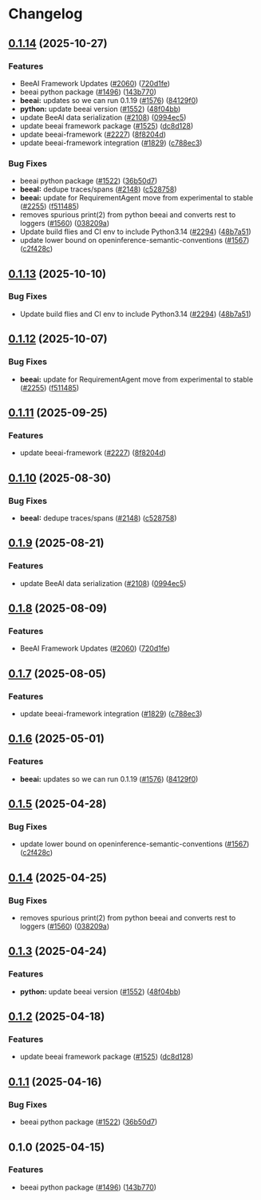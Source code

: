 # Changelog

## [0.1.14](https://github.com/dirkbrnd/openinference/compare/python-openinference-instrumentation-beeai-v0.1.13...python-openinference-instrumentation-beeai-v0.1.14) (2025-10-27)


### Features

* BeeAI Framework Updates ([#2060](https://github.com/dirkbrnd/openinference/issues/2060)) ([720d1fe](https://github.com/dirkbrnd/openinference/commit/720d1fe2db55fa95fa9721438b441c4f7924c726))
* beeai python package ([#1496](https://github.com/dirkbrnd/openinference/issues/1496)) ([143b770](https://github.com/dirkbrnd/openinference/commit/143b770500e615fb692b3e5f945e8dc22e69c1d1))
* **beeai:** updates so we can run 0.1.19 ([#1576](https://github.com/dirkbrnd/openinference/issues/1576)) ([84129f0](https://github.com/dirkbrnd/openinference/commit/84129f0212763c96e23961695c4915ec5d14f2f7))
* **python:** update beeai version ([#1552](https://github.com/dirkbrnd/openinference/issues/1552)) ([48f04bb](https://github.com/dirkbrnd/openinference/commit/48f04bb7fdd03525d7824d9889aebb745d012a5e))
* update BeeAI data serialization ([#2108](https://github.com/dirkbrnd/openinference/issues/2108)) ([0994ec5](https://github.com/dirkbrnd/openinference/commit/0994ec58ffbb905da975b5e0be5ea9b512ca528b))
* update beeai framework package ([#1525](https://github.com/dirkbrnd/openinference/issues/1525)) ([dc8d128](https://github.com/dirkbrnd/openinference/commit/dc8d128042c661babb75b2609bb2f97d155ae9d8))
* update beeai-framework ([#2227](https://github.com/dirkbrnd/openinference/issues/2227)) ([8f8204d](https://github.com/dirkbrnd/openinference/commit/8f8204dfb5e2de4ad172f4af2cba056435bf5762))
* update beeai-framework integration ([#1829](https://github.com/dirkbrnd/openinference/issues/1829)) ([c788ec3](https://github.com/dirkbrnd/openinference/commit/c788ec3b8f1783fba1bb3d57022523d5de684b0a))


### Bug Fixes

* beeai python package ([#1522](https://github.com/dirkbrnd/openinference/issues/1522)) ([36b50d7](https://github.com/dirkbrnd/openinference/commit/36b50d7386f475a13a3665620b95cf4ade4e5ced))
* **beeaI:** dedupe traces/spans ([#2148](https://github.com/dirkbrnd/openinference/issues/2148)) ([c528758](https://github.com/dirkbrnd/openinference/commit/c5287584878089c4ea891b6768c5f2e4d86cbdb9))
* **beeai:** update for RequirementAgent move from experimental to stable ([#2255](https://github.com/dirkbrnd/openinference/issues/2255)) ([f511485](https://github.com/dirkbrnd/openinference/commit/f51148592ac904b488fbe5c0d8a0815a09e34ad3))
* removes spurious print(2) from python beeai and converts rest to loggers ([#1560](https://github.com/dirkbrnd/openinference/issues/1560)) ([038209a](https://github.com/dirkbrnd/openinference/commit/038209ab6be0d95181db19c1ae15b244ec7afe0a))
* Update build flies and CI env to include Python3.14  ([#2294](https://github.com/dirkbrnd/openinference/issues/2294)) ([48b7a51](https://github.com/dirkbrnd/openinference/commit/48b7a515cde2180f590a5a370a73d5ce1c73501d))
* update lower bound on openinference-semantic-conventions ([#1567](https://github.com/dirkbrnd/openinference/issues/1567)) ([c2f428c](https://github.com/dirkbrnd/openinference/commit/c2f428c5916c3dd62cf6670358f37111d4f7fd25))

## [0.1.13](https://github.com/Arize-ai/openinference/compare/python-openinference-instrumentation-beeai-v0.1.12...python-openinference-instrumentation-beeai-v0.1.13) (2025-10-10)


### Bug Fixes

* Update build flies and CI env to include Python3.14  ([#2294](https://github.com/Arize-ai/openinference/issues/2294)) ([48b7a51](https://github.com/Arize-ai/openinference/commit/48b7a515cde2180f590a5a370a73d5ce1c73501d))

## [0.1.12](https://github.com/Arize-ai/openinference/compare/python-openinference-instrumentation-beeai-v0.1.11...python-openinference-instrumentation-beeai-v0.1.12) (2025-10-07)


### Bug Fixes

* **beeai:** update for RequirementAgent move from experimental to stable ([#2255](https://github.com/Arize-ai/openinference/issues/2255)) ([f511485](https://github.com/Arize-ai/openinference/commit/f51148592ac904b488fbe5c0d8a0815a09e34ad3))

## [0.1.11](https://github.com/Arize-ai/openinference/compare/python-openinference-instrumentation-beeai-v0.1.10...python-openinference-instrumentation-beeai-v0.1.11) (2025-09-25)


### Features

* update beeai-framework ([#2227](https://github.com/Arize-ai/openinference/issues/2227)) ([8f8204d](https://github.com/Arize-ai/openinference/commit/8f8204dfb5e2de4ad172f4af2cba056435bf5762))

## [0.1.10](https://github.com/Arize-ai/openinference/compare/python-openinference-instrumentation-beeai-v0.1.9...python-openinference-instrumentation-beeai-v0.1.10) (2025-08-30)


### Bug Fixes

* **beeaI:** dedupe traces/spans ([#2148](https://github.com/Arize-ai/openinference/issues/2148)) ([c528758](https://github.com/Arize-ai/openinference/commit/c5287584878089c4ea891b6768c5f2e4d86cbdb9))

## [0.1.9](https://github.com/Arize-ai/openinference/compare/python-openinference-instrumentation-beeai-v0.1.8...python-openinference-instrumentation-beeai-v0.1.9) (2025-08-21)


### Features

* update BeeAI data serialization ([#2108](https://github.com/Arize-ai/openinference/issues/2108)) ([0994ec5](https://github.com/Arize-ai/openinference/commit/0994ec58ffbb905da975b5e0be5ea9b512ca528b))

## [0.1.8](https://github.com/Arize-ai/openinference/compare/python-openinference-instrumentation-beeai-v0.1.7...python-openinference-instrumentation-beeai-v0.1.8) (2025-08-09)


### Features

* BeeAI Framework Updates ([#2060](https://github.com/Arize-ai/openinference/issues/2060)) ([720d1fe](https://github.com/Arize-ai/openinference/commit/720d1fe2db55fa95fa9721438b441c4f7924c726))

## [0.1.7](https://github.com/Arize-ai/openinference/compare/python-openinference-instrumentation-beeai-v0.1.6...python-openinference-instrumentation-beeai-v0.1.7) (2025-08-05)


### Features

* update beeai-framework integration ([#1829](https://github.com/Arize-ai/openinference/issues/1829)) ([c788ec3](https://github.com/Arize-ai/openinference/commit/c788ec3b8f1783fba1bb3d57022523d5de684b0a))

## [0.1.6](https://github.com/Arize-ai/openinference/compare/python-openinference-instrumentation-beeai-v0.1.5...python-openinference-instrumentation-beeai-v0.1.6) (2025-05-01)


### Features

* **beeai:** updates so we can run 0.1.19 ([#1576](https://github.com/Arize-ai/openinference/issues/1576)) ([84129f0](https://github.com/Arize-ai/openinference/commit/84129f0212763c96e23961695c4915ec5d14f2f7))

## [0.1.5](https://github.com/Arize-ai/openinference/compare/python-openinference-instrumentation-beeai-v0.1.4...python-openinference-instrumentation-beeai-v0.1.5) (2025-04-28)


### Bug Fixes

* update lower bound on openinference-semantic-conventions ([#1567](https://github.com/Arize-ai/openinference/issues/1567)) ([c2f428c](https://github.com/Arize-ai/openinference/commit/c2f428c5916c3dd62cf6670358f37111d4f7fd25))

## [0.1.4](https://github.com/Arize-ai/openinference/compare/python-openinference-instrumentation-beeai-v0.1.3...python-openinference-instrumentation-beeai-v0.1.4) (2025-04-25)


### Bug Fixes

* removes spurious print(2) from python beeai and converts rest to loggers ([#1560](https://github.com/Arize-ai/openinference/issues/1560)) ([038209a](https://github.com/Arize-ai/openinference/commit/038209ab6be0d95181db19c1ae15b244ec7afe0a))

## [0.1.3](https://github.com/Arize-ai/openinference/compare/python-openinference-instrumentation-beeai-v0.1.2...python-openinference-instrumentation-beeai-v0.1.3) (2025-04-24)


### Features

* **python:** update beeai version ([#1552](https://github.com/Arize-ai/openinference/issues/1552)) ([48f04bb](https://github.com/Arize-ai/openinference/commit/48f04bb7fdd03525d7824d9889aebb745d012a5e))

## [0.1.2](https://github.com/Arize-ai/openinference/compare/python-openinference-instrumentation-beeai-v0.1.1...python-openinference-instrumentation-beeai-v0.1.2) (2025-04-18)


### Features

* update beeai framework package ([#1525](https://github.com/Arize-ai/openinference/issues/1525)) ([dc8d128](https://github.com/Arize-ai/openinference/commit/dc8d128042c661babb75b2609bb2f97d155ae9d8))

## [0.1.1](https://github.com/Arize-ai/openinference/compare/python-openinference-instrumentation-beeai-v0.1.0...python-openinference-instrumentation-beeai-v0.1.1) (2025-04-16)


### Bug Fixes

* beeai python package ([#1522](https://github.com/Arize-ai/openinference/issues/1522)) ([36b50d7](https://github.com/Arize-ai/openinference/commit/36b50d7386f475a13a3665620b95cf4ade4e5ced))

## 0.1.0 (2025-04-15)


### Features

* beeai python package ([#1496](https://github.com/Arize-ai/openinference/issues/1496)) ([143b770](https://github.com/Arize-ai/openinference/commit/143b770500e615fb692b3e5f945e8dc22e69c1d1))

